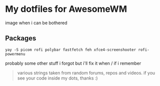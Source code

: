 # My dotfiles for AwesomeWM
image when i can be bothered
## Packages
``` yay -S picom rofi polybar fastfetch feh xfce4-screenshooter rofi-powermenu ``` 

probably some other stuff i forgot but i'll fix it when / if i remember

> various strings taken from random forums, repos and videos. if you see your code inside my dots, thanks :)
